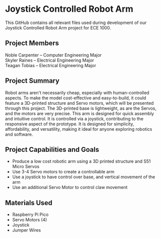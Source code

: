 # Joystick Controlled Robot Arm
This GitHub contains all relevant files used during development of our Joystick Controlled Robot Arm project for ECE 1000.
## Project Members
Noble Carpenter – Computer Engineering Major  
Skyler Raines – Electrical Engineering Major  
Teagan Tobias – Electrical Engineering Major
## Project Summary
Robot arms aren't necessarily cheap, especially with human-controlled aspects. To make the model cost-effective and easy-to-build, it could feature a 3D-printed structure and Servo motors, which will be presented through this project. The 3D-printed base is lightweight, as are the Servos, and the motors are very precise. This arm is designed for quick assembly and intuitive control. It is controlled via a joystick, contributing to the responsive aspect of the prototype. It is designed for simplicity, affordability, and versatility, making it ideal for anyone exploring robotics and software.
## Project Capabilities and Goals
- Produce a low cost robotic arm using a 3D printed structure and S51 Micro Servos
- Use 3-4 Servo motors to create a controllable arm
- Use a joystick to have control over base, and vertical movement of the arm
- Use an additional Servo Motor to control claw movement
## Materials Used
- Raspberry Pi Pico
- Servo Motors (4)
- Joystick
- Jumper Wires
